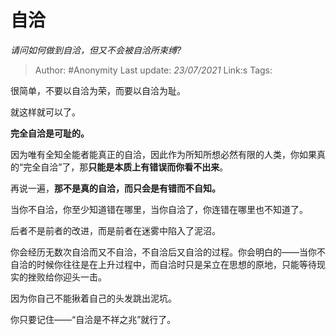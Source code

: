 # 自洽
*请问如何做到自洽，但又不会被自洽所束缚?*

> Author: #Anonymity
> Last update: *23/07/2021* 
> Link:s
> Tags:  

 
很简单，不要以自洽为荣，而要以自洽为耻。

就这样就可以了。

**完全自洽是可耻的。**

因为唯有全知全能者能真正的自洽，因此作为所知所想必然有限的人类，你如果真的“完全自洽”了，那**只能是本质上有错误而你看不出来**。

再说一遍，**那不是真的自洽，而只会是有错而不自知。**

当你不自洽，你至少知道错在哪里，当你自洽了，你连错在哪里也不知道了。

后者不是前者的改进，而是前者在迷雾中陷入了泥沼。

你会经历无数次自洽而又不自洽，不自洽后又自洽的过程。你会明白的——当你不自洽的时候你往往是在上升过程中，而自洽时只是呆立在思想的原地，只能等待现实的挫败给你迎头一击。

因为你自己不能揪着自己的头发跳出泥坑。

你只要记住——“自洽是不祥之兆”就行了。



